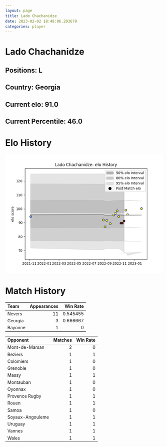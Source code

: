 ```yaml
---  
layout: page  
title: Lado Chachanidze  
date: 2023-02-02 18:48:06.203679  
categories: player  
---
```

# Lado Chachanidze

## Positions: L

## Country: Georgia

## Current elo: 91.0

## Current Percentile: 46.0

# Elo History


![elo history](history_LadoChachanidze.png)
# Match History


| Team    |   Appearances |   Win Rate |
|:--------|--------------:|-----------:|
| Nevers  |            11 |   0.545455 |
| Georgia |             3 |   0.666667 |
| Bayonne |             1 |   0        |

| Opponent         |   Matches |   Win Rate |
|:-----------------|----------:|-----------:|
| Mont-de-Marsan   |         2 |          0 |
| Beziers          |         1 |          1 |
| Colomiers        |         1 |          0 |
| Grenoble         |         1 |          0 |
| Massy            |         1 |          1 |
| Montauban        |         1 |          0 |
| Oyonnax          |         1 |          0 |
| Provence Rugby   |         1 |          1 |
| Rouen            |         1 |          1 |
| Samoa            |         1 |          0 |
| Soyaux-Angouleme |         1 |          1 |
| Uruguay          |         1 |          1 |
| Vannes           |         1 |          1 |
| Wales            |         1 |          1 |